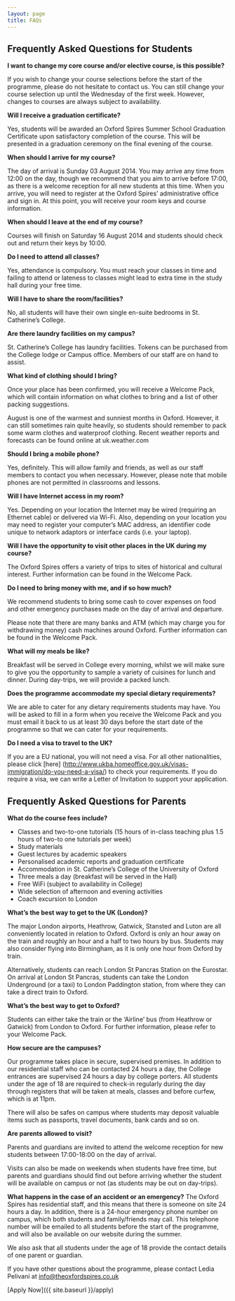 ```yaml
---
layout: page
title: FAQs
---
```


## Frequently Asked Questions for Students

**I want to change my core course and/or elective course, is this possible?**

If you wish to change your course selections before the start of the programme, please do not hesitate to contact us. You can still change your course selection up until the Wednesday of the first week. However, changes to courses are always subject to availability. 

**Will I receive a graduation certificate?**

Yes, students will be awarded an Oxford Spires Summer School Graduation Certificate upon satisfactory completion of the course. This will be presented in a graduation ceremony on the final evening of the course.

**When should I arrive for my course?**

The day of arrival is Sunday 03 August 2014. You may arrive any time from 12:00 on the day, though we recommend that you aim to arrive before 17:00, as there is a welcome reception for all new students at this time. When you arrive, you will need to register at the Oxford Spires’ administrative office and sign in. At this point, you will receive your room keys and course information.

**When should I leave at the end of my course?**

Courses will finish on Saturday 16 August 2014 and students should check out and return their keys by 10:00.

**Do I need to attend all classes?**

Yes, attendance is compulsory. You must reach your classes in time and failing to attend or lateness to classes might lead to extra time in the study hall during your free time.

**Will I have to share the room/facilities?**

No, all students will have their own single en-suite bedrooms in St. Catherine’s College.

**Are there laundry facilities on my campus?**

St. Catherine’s College has laundry facilities. Tokens can be purchased from the College lodge or Campus office. Members of our staff are on hand to assist.

**What kind of clothing should I bring?**

Once your place has been confirmed, you will receive a Welcome Pack, which will contain information on what clothes to bring and a list of other packing suggestions.

August is one of the warmest and sunniest months in Oxford. However, it can still sometimes rain quite heavily, so students should remember to pack some warm clothes and waterproof clothing. Recent weather reports and forecasts can be found online at uk.weather.com

**Should I bring a mobile phone?**

Yes, definitely. This will allow family and friends, as well as our staff members to contact you when necessary. However, please note that mobile phones are not permitted in classrooms and lessons.

**Will I have Internet access in my room?**

Yes. Depending on your location the Internet may be wired (requiring an Ethernet cable) or delivered via Wi-Fi. Also, depending on your location you may need to register your computer’s MAC address, an identifier code unique to network adaptors or interface cards (i.e. your laptop).

**Will I have the opportunity to visit other places in the UK during my course?**

The Oxford Spires offers a variety of trips to sites of historical and cultural interest. Further information can be found in the Welcome Pack.

**Do I need to bring money with me, and if so how much?**

We recommend students to bring some cash to cover expenses on food and other emergency purchases made on the day of arrival and departure. 

Please note that there are many banks and ATM (which may charge you for withdrawing money) cash machines around Oxford. Further information can be found in the Welcome Pack. 

**What will my meals be like?**

Breakfast will be served in College every morning, whilst we will make sure to give you the opportunity to sample a variety of cuisines for lunch and dinner. During day-trips, we will provide a packed lunch.

**Does the programme accommodate my special dietary requirements?**

We are able to cater for any dietary requirements students may have. You will be asked to fill in a form when you receive the Welcome Pack and you must email it back to us at least 30 days before the start date of the programme so that we can cater for your requirements. 

**Do I need a visa to travel to the UK?**

If you are a EU national, you will not need a visa. For all other nationalities, please click [here] (http://www.ukba.homeoffice.gov.uk/visas-immigration/do-you-need-a-visa/) to check your requirements. If you do require a visa, we can write a Letter of Invitation to support your application. 

## Frequently Asked Questions for Parents

**What do the course fees include?**

- Classes and two-to-one tutorials (15 hours of in-class teaching plus 1.5 hours of two-to one tutorials per week)
- Study materials
- Guest lectures by academic speakers
- Personalised academic reports and graduation certificate
- Accommodation in St. Catherine’s College of the University of Oxford
- Three meals a day (breakfast will be served in the Hall)
- Free WiFi (subject to availability in College)
- Wide selection of afternoon and evening activities
- Coach excursion to London

**What’s the best way to get to the UK (London)?**

The major London airports, Heathrow, Gatwick, Stansted and Luton are all conveniently located in relation to Oxford. Oxford is only an hour away on the train and roughly an hour and a half to two hours by bus. Students may also consider flying into Birmingham, as it is only one hour from Oxford by train. 

Alternatively, students can reach London St Pancras Station on the Eurostar. On arrival at London St Pancras, students can take the London Underground (or a taxi) to London Paddington station, from where they can take a direct train to Oxford.

**What’s the best way to get to Oxford?**

Students can either take the train or the ‘Airline’ bus (from Heathrow or Gatwick) from London to Oxford. For further information, please refer to your Welcome Pack. 

**How secure are the campuses?**

Our programme takes place in secure, supervised premises. In addition to our residential staff who can be contacted 24 hours a day, the College entrances are supervised 24 hours a day by college porters. All students under the age of 18 are required to check-in regularly during the day through registers that will be taken at meals, classes and before curfew, which is at 11pm.

There will also be safes on campus where students may deposit valuable items such as passports, travel documents, bank cards and so on.

**Are parents allowed to visit?**

Parents and guardians are invited to attend the welcome reception for new students between 17:00-18:00 on the day of arrival. 

Visits can also be made on weekends when students have free time, but parents and guardians should find out before arriving whether the student will be available on campus or not (as students may be out on day-trips).

**What happens in the case of an accident or an emergency?**
The Oxford Spires has residential staff, and this means that there is someone on site 24 hours a day. In addition, there is a 24-hour emergency phone number on campus, which both students and family/friends may call. This telephone number will be emailed to all students before the start of the programme, and will also be available on our website during the summer.

We also ask that all students under the age of 18 provide the contact details of one parent or guardian. 

If you have other questions about the programme, please contact Ledia Pelivani at [info@theoxfordspires.co.uk](mailto:info@theoxfordspires.co.uk)

[Apply Now]({{ site.baseurl }}/apply)
